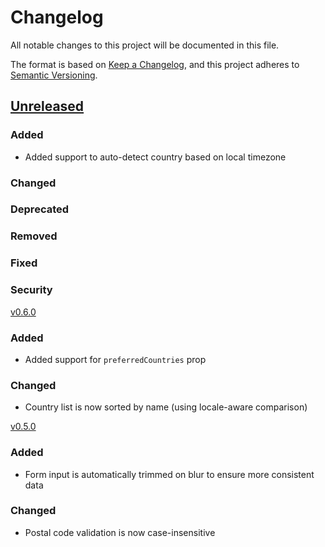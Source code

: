 # Changelog

All notable changes to this project will be documented in this file.

The format is based on [Keep a Changelog](https://keepachangelog.com/en/1.0.0/), and this project adheres to [Semantic Versioning](https://semver.org/spec/v2.0.0.html).

## [Unreleased]

### Added

- Added support to auto-detect country based on local timezone

### Changed
### Deprecated
### Removed
### Fixed
### Security

[v0.6.0]

### Added

- Added support for `preferredCountries` prop

### Changed

- Country list is now sorted by name (using locale-aware comparison)

[v0.5.0]

### Added

- Form input is automatically trimmed on blur to ensure more consistent data

### Changed

- Postal code validation is now case-insensitive

[unreleased]: https://github.com/InterNACHI/franklin/compare/v0.6.0...HEAD
[v0.6.0]: https://github.com/InterNACHI/franklin/releases/tag/v0.5.0...v0.6.0
[v0.5.0]: https://github.com/InterNACHI/franklin/releases/tag/v0.4.0...v0.5.0
[v0.5.0]: https://github.com/InterNACHI/franklin/releases/tag/v0.4.0...v0.5.0
[v0.4.0]: https://github.com/InterNACHI/franklin/releases/tag/v0.4.0
